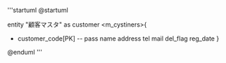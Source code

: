 '''startuml
@startuml


entity "顧客マスタ" as customer <m_cystiners>{
+ customer_code[PK]
--
pass
name
address
tel
mail
del_flag
reg_date
}


@enduml
'''
